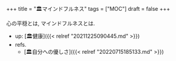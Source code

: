 +++
title = "🏛マインドフルネス"
tags = ["MOC"]
draft = false
+++

心の平穏とは, マインドフルネスとは.

-   up: [🏛健康]({{< relref "20211225090445.md" >}})
-   refs.
    -   [🏛自分への優しさ]({{< relref "20220715185133.md" >}})
